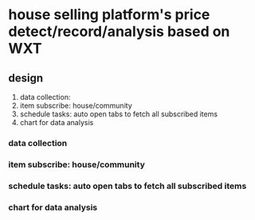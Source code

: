 # house selling platform's  price detect/record/analysis based on WXT

## design
1. data collection:
2. item subscribe: house/community
3. schedule tasks: auto open tabs to fetch all subscribed items
4. chart for data analysis
### data collection
### item subscribe: house/community
### schedule tasks: auto open tabs to fetch all subscribed items
### chart for data analysis

